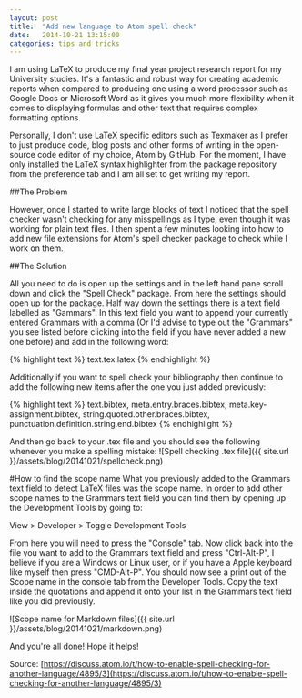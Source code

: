 ```yaml
---
layout: post
title:  "Add new language to Atom spell check"
date:   2014-10-21 13:15:00
categories: tips and tricks
---
```

I am using LaTeX to produce my final year project research report for my University studies. It's a fantastic and robust way for creating academic reports when compared to producing one using a word processor such as Google Docs or Microsoft Word as it gives you much more flexibility when it comes to displaying formulas and other text that requires complex formatting options.

Personally, I don't use LaTeX specific editors such as Texmaker as I prefer to just produce code, blog posts and other forms of writing in the open-source code editor of my choice, Atom by GitHub. For the moment, I have only installed the LaTeX syntax highlighter from the package repository from the preference tab and I am all set to get writing my report.

##The Problem

However, once I started to write large blocks of text I noticed that the spell checker wasn't checking for any misspellings as I type, even though it was working for plain text files. I then spent a few minutes looking into how to add new file extensions for Atom's spell checker package to check while I work on them.

##The Solution

All you need to do is open up the settings and in the left hand pane scroll down and click the "Spell Check" package. From here the settings should open up for the package. Half way down the settings there is a text field labelled as "Gammars". In this text field you want to append your currently entered Grammars with a comma (Or I'd advise to type out the "Grammars" you see listed before clicking into the field if you have never added a new one before) and add in the following word:

{% highlight text %}
  text.tex.latex
{% endhighlight %}

Additionally if you want to spell check your bibliography then continue to add the following new items after the one you just added previously:

{% highlight text %}
  text.bibtex, meta.entry.braces.bibtex, meta.key-assignment.bibtex, string.quoted.other.braces.bibtex, punctuation.definition.string.end.bibtex
{% endhighlight %}

And then go back to your .tex file and you should see the following whenever you make a spelling mistake:
![Spell checking .tex file]({{ site.url }}/assets/blog/20141021/spellcheck.png)

#How to find the scope name
What you previously added to the Grammars text field to detect LaTeX files was the scope name. In order to add other scope names to the Grammars text field you can find them by opening up the Development Tools by going to:

View > Developer > Toggle Development Tools

From here you will need to press the "Console" tab. Now click back into the file you want to add to the Grammars text field and press "Ctrl-Alt-P", I believe if you are a Windows or Linux user, or if you have a Apple keyboard like myself then press "CMD-Alt-P". You should now see a print out of the Scope name in the console tab from the Developer Tools. Copy the text inside the quotations and append it onto your list in the Grammars text field like you did previously.

![Scope name for Markdown files]({{ site.url }}/assets/blog/20141021/markdown.png)

And you're all done! Hope it helps!

Source: [https://discuss.atom.io/t/how-to-enable-spell-checking-for-another-language/4895/3](https://discuss.atom.io/t/how-to-enable-spell-checking-for-another-language/4895/3)

